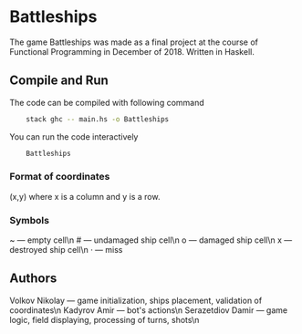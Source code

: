 # Battleships
The game Battleships was made as a final project at the course of Functional Programming in December of 2018. Written in Haskell.

## Compile and Run
The code can be compiled with following command
```bash
    stack ghc -- main.hs -o Battleships
```
You can run the code interactively
```bash
    Battleships
```

### Format of coordinates
(x,y) where x is a column and y is a row.

### Symbols
~ — empty cell\n
\# — undamaged ship cell\n
o — damaged ship cell\n
x — destroyed ship cell\n
· — miss

## Authors
Volkov Nikolay      —   game initialization, ships placement, validation of coordinates\n
Kadyrov Amir        —   bot's actions\n
Serazetdiov Damir   —   game logic, field displaying, processing of turns, shots\n